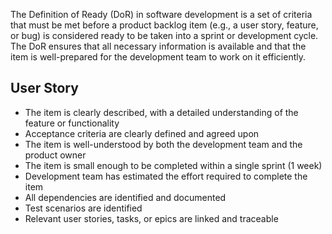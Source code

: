 The Definition of Ready (DoR) in software development is a set of criteria that must be met before a product backlog item (e.g., a user story, feature, or bug) is considered ready to be taken into a sprint or development cycle. The DoR ensures that all necessary information is available and that the item is well-prepared for the development team to work on it efficiently.

## User Story
- The item is clearly described, with a detailed understanding of the feature or functionality
- Acceptance criteria are clearly defined and agreed upon
- The item is well-understood by both the development team and the product owner
- The item is small enough to be completed within a single sprint (1 week)
- Development team has estimated the effort required to complete the item
- All dependencies are identified and documented
- Test scenarios are identified
- Relevant user stories, tasks, or epics are linked and traceable